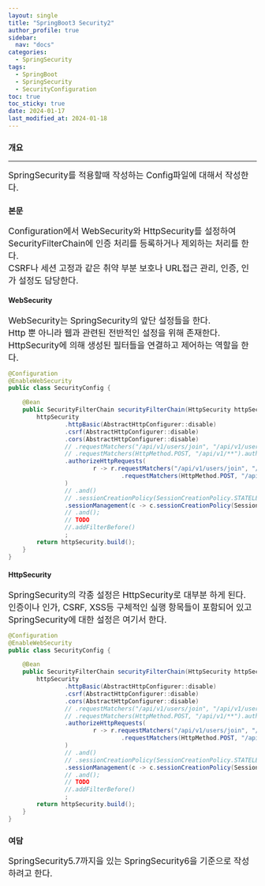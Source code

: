 ```yaml
---
layout: single
title: "SpringBoot3 Security2"
author_profile: true
sidebar:
  nav: "docs"
categories:
  - SpringSecurity
tags:
  - SpringBoot
  - SpringSecurity
  - SecurityConfiguration
toc: true
toc_sticky: true
date: 2024-01-17
last_modified_at: 2024-01-18
---
```


### 개요

---

<span style="font-size:13pt">
SpringSecurity를 적용할때 작성하는 Config파일에 대해서 작성한다.
<br>

</span>

### 본문

<span style="font-size:13pt">
Configuration에서 WebSecurity와 HttpSecurity를 설정하여 SecurityFilterChain에 인증 처리를 등록하거나 제외하는 처리를 한다.
<br>
CSRF나 세션 고정과 같은 취약 부분 보호나 URL접근 관리, 인증, 인가 설정도 담당한다.
<br>
</span>

#### WebSecurity
<span style="font-size:13pt">
WebSecurity는 SpringSecurity의 앞단 설정들을 한다.
<br>
Http 뿐 아니라 웹과 관련된 전반적인 설정을 위해 존재한다. 
<br>
HttpSecurity에 의해 생성된 필터들을 연결하고 제어하는 역할을 한다.
</span>

```java
@Configuration
@EnableWebSecurity
public class SecurityConfig {

    @Bean
    public SecurityFilterChain securityFilterChain(HttpSecurity httpSecurity) throws Exception {
        httpSecurity
                .httpBasic(AbstractHttpConfigurer::disable)
                .csrf(AbstractHttpConfigurer::disable)
                .cors(AbstractHttpConfigurer::disable)
                // .requestMatchers("/api/v1/users/join", "/api/v1/users/login").permitAll()
                // .requestMatchers(HttpMethod.POST, "/api/v1/**").authenticated()
                .authorizeHttpRequests(
                        r -> r.requestMatchers("/api/v1/users/join", "/api/v1/users/login").permitAll() // 특정 url 체크 제외
                                .requestMatchers(HttpMethod.POST, "/api/v1/**").authenticated() // 그 Post형식 및  url은 인증이 되어야함
                )
                // .and()
                // .sessionCreationPolicy(SessionCreationPolicy.STATELESS)
                .sessionManagement(c -> c.sessionCreationPolicy(SessionCreationPolicy.STATELESS))
                // .and();
                // TODO
                //.addFilterBefore()
                ;
        return httpSecurity.build();
    }
}
```

#### HttpSecurity
<span style="font-size:13pt">
SpringSecurity의 각종 설정은 HttpSecurity로 대부분 하게 된다.
<br>
인증이나 인가, CSRF, XSS등 구체적인 실행 항목들이 포함되어 있고 SpringSecurity에 대한 설정은 여기서 한다.
<br>
</span>

```java
@Configuration
@EnableWebSecurity
public class SecurityConfig {

    @Bean
    public SecurityFilterChain securityFilterChain(HttpSecurity httpSecurity) throws Exception {
        httpSecurity
                .httpBasic(AbstractHttpConfigurer::disable)
                .csrf(AbstractHttpConfigurer::disable)
                .cors(AbstractHttpConfigurer::disable)
                // .requestMatchers("/api/v1/users/join", "/api/v1/users/login").permitAll()
                // .requestMatchers(HttpMethod.POST, "/api/v1/**").authenticated()
                .authorizeHttpRequests(
                        r -> r.requestMatchers("/api/v1/users/join", "/api/v1/users/login").permitAll() // 특정 url 체크 제외
                                .requestMatchers(HttpMethod.POST, "/api/v1/**").authenticated() // 그 Post형식 및  url은 인증이 되어야함
                )
                // .and()
                // .sessionCreationPolicy(SessionCreationPolicy.STATELESS)
                .sessionManagement(c -> c.sessionCreationPolicy(SessionCreationPolicy.STATELESS))
                // .and();
                // TODO
                //.addFilterBefore()
                ;
        return httpSecurity.build();
    }
}
```

### 여담

<span style="font-size:13pt">
SpringSecurity5.7까지을 있는 SpringSecurity6을 기준으로 작성하려고 한다. 
<br>

</span>

```java

```

